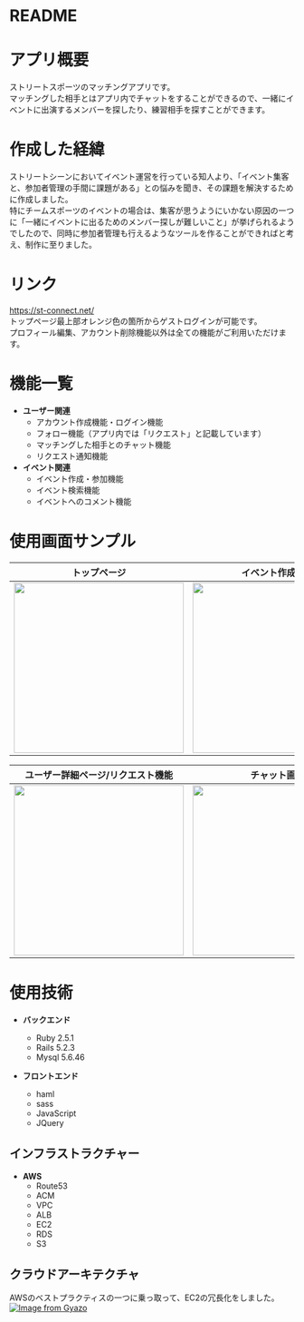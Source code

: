 # README

# アプリ概要
ストリートスポーツのマッチングアプリです。<br>
マッチングした相手とはアプリ内でチャットをすることができるので、一緒にイベントに出演するメンバーを探したり、練習相手を探すことができます。

# 作成した経緯
ストリートシーンにおいてイベント運営を行っている知人より、「イベント集客と、参加者管理の手間に課題がある」との悩みを聞き、その課題を解決するために作成しました。<br>特にチームスポーツのイベントの場合は、集客が思うようにいかない原因の一つに「一緒にイベントに出るためのメンバー探しが難しいこと」が挙げられるようでしたので、同時に参加者管理も行えるようなツールを作ることができればと考え、制作に至りました。

# リンク
https://st-connect.net/<br>
トップページ最上部オレンジ色の箇所からゲストログインが可能です。<br>
プロフィール編集、アカウント削除機能以外は全ての機能がご利用いただけます。

# 機能一覧
- **ユーザー関連**
  - アカウント作成機能・ログイン機能
  - フォロー機能（アプリ内では「リクエスト」と記載しています）
  - マッチングした相手とのチャット機能
  - リクエスト通知機能
- **イベント関連**
  - イベント作成・参加機能
  - イベント検索機能
  - イベントへのコメント機能

# 使用画面サンプル

| トップページ | イベント作成画面 | イベント詳細/コメント投稿画面 |
----|----|----
| <img src="https://i.gyazo.com/9ad82c0e5fb18e0472498eb7bebda380.png" width="300px"> | <img src="https://i.gyazo.com/1011cb60a6810a1344abbf37f9fe776c.png" width="300px"> | <img src="https://i.gyazo.com/5e810e77ac5305eb74c8666b0ec95242.png" width="300px"> |

| ユーザー詳細ページ/リクエスト機能 | チャット画面 | リクエスト通知一覧画面 |
----|----|----
| <img src="https://i.gyazo.com/b4129fd78361057fd82d271ca0ca03fb.png" width="300px"> | <img src="https://i.gyazo.com/6e7f0cf017c7766d4dcbfd6d38903a38.png" width="300px"> | <img src="https://i.gyazo.com/e9aa6047f5bb9094b2bcc95c902a7fb2.png" width="300px"> |


# 使用技術
- **バックエンド**
  - Ruby 2.5.1
  - Rails 5.2.3
  - Mysql 5.6.46

- **フロントエンド**
  - haml
  - sass
  - JavaScript
  - JQuery

## インフラストラクチャー
- **AWS**
  - Route53
  - ACM
  - VPC
  - ALB
  - EC2
  - RDS
  - S3

## クラウドアーキテクチャ
AWSのベストプラクティスの一つに乗っ取って、EC2の冗長化をしました。
[![Image from Gyazo](https://i.gyazo.com/a0d8ff1556470a7b5514adca7d4ac0cf.png)](https://gyazo.com/a0d8ff1556470a7b5514adca7d4ac0cf)
